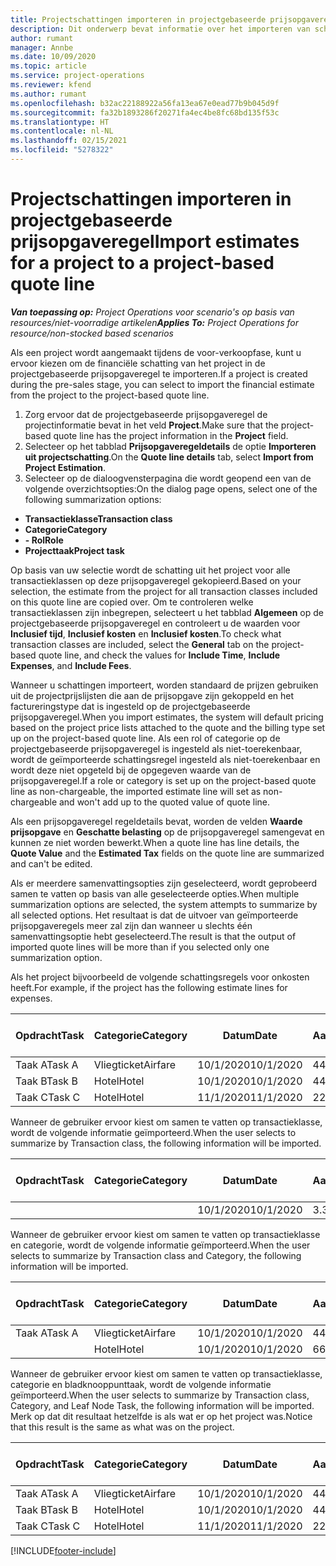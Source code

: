 ```yaml
---
title: Projectschattingen importeren in projectgebaseerde prijsopgaveregel
description: Dit onderwerp bevat informatie over het importeren van schattingen uit een project naar een prijsopgaveregel.
author: rumant
manager: Annbe
ms.date: 10/09/2020
ms.topic: article
ms.service: project-operations
ms.reviewer: kfend
ms.author: rumant
ms.openlocfilehash: b32ac22188922a56fa13ea67e0ead77b9b045d9f
ms.sourcegitcommit: fa32b1893286f20271fa4ec4be8fc68bd135f53c
ms.translationtype: HT
ms.contentlocale: nl-NL
ms.lasthandoff: 02/15/2021
ms.locfileid: "5278322"
---
```

# <a name="import-estimates-for-a-project-to-a-project-based-quote-line"></a><span data-ttu-id="2766f-103">Projectschattingen importeren in projectgebaseerde prijsopgaveregel</span><span class="sxs-lookup"><span data-stu-id="2766f-103">Import estimates for a project to a project-based quote line</span></span>

<span data-ttu-id="2766f-104">_**Van toepassing op:** Project Operations voor scenario's op basis van resources/niet-voorradige artikelen_</span><span class="sxs-lookup"><span data-stu-id="2766f-104">_**Applies To:** Project Operations for resource/non-stocked based scenarios_</span></span>


<span data-ttu-id="2766f-105">Als een project wordt aangemaakt tijdens de voor-verkoopfase, kunt u ervoor kiezen om de financiële schatting van het project in de projectgebaseerde prijsopgaveregel te importeren.</span><span class="sxs-lookup"><span data-stu-id="2766f-105">If a project is created during the pre-sales stage, you can select to import the financial estimate from the project to the project-based quote line.</span></span>

1. <span data-ttu-id="2766f-106">Zorg ervoor dat de projectgebaseerde prijsopgaveregel de projectinformatie bevat in het veld **Project**.</span><span class="sxs-lookup"><span data-stu-id="2766f-106">Make sure that the project-based quote line has the project information in the **Project** field.</span></span>
2. <span data-ttu-id="2766f-107">Selecteer op het tabblad **Prijsopgaveregeldetails** de optie **Importeren uit projectschatting**.</span><span class="sxs-lookup"><span data-stu-id="2766f-107">On the **Quote line details** tab, select **Import from Project Estimation**.</span></span>
3. <span data-ttu-id="2766f-108">Selecteer op de dialoogvensterpagina die wordt geopend een van de volgende overzichtsopties:</span><span class="sxs-lookup"><span data-stu-id="2766f-108">On the dialog page opens, select one of the following summarization options:</span></span>

  - <span data-ttu-id="2766f-109">**Transactieklasse**</span><span class="sxs-lookup"><span data-stu-id="2766f-109">**Transaction class**</span></span>
  - <span data-ttu-id="2766f-110">**Categorie**</span><span class="sxs-lookup"><span data-stu-id="2766f-110">**Category**</span></span>
  - <span data-ttu-id="2766f-111">**- Rol**</span><span class="sxs-lookup"><span data-stu-id="2766f-111">**Role**</span></span> 
  - <span data-ttu-id="2766f-112">**Projecttaak**</span><span class="sxs-lookup"><span data-stu-id="2766f-112">**Project task**</span></span>

<span data-ttu-id="2766f-113">Op basis van uw selectie wordt de schatting uit het project voor alle transactieklassen op deze prijsopgaveregel gekopieerd.</span><span class="sxs-lookup"><span data-stu-id="2766f-113">Based on your selection, the estimate from the project for all transaction classes included on this quote line are copied over.</span></span> <span data-ttu-id="2766f-114">Om te controleren welke transactieklassen zijn inbegrepen, selecteert u het tabblad **Algemeen** op de projectgebaseerde prijsopgaveregel en controleert u de waarden voor **Inclusief tijd**, **Inclusief kosten** en **Inclusief kosten**.</span><span class="sxs-lookup"><span data-stu-id="2766f-114">To check what transaction classes are included, select the **General** tab on the project-based quote line, and check the values for **Include Time**, **Include Expenses**, and **Include Fees**.</span></span>

<span data-ttu-id="2766f-115">Wanneer u schattingen importeert, worden standaard de prijzen gebruiken uit de projectprijslijsten die aan de prijsopgave zijn gekoppeld en het factureringstype dat is ingesteld op de projectgebaseerde prijsopgaveregel.</span><span class="sxs-lookup"><span data-stu-id="2766f-115">When you import estimates, the system will default pricing based on the project price lists attached to the quote and the billing type set up on the project-based quote line.</span></span> <span data-ttu-id="2766f-116">Als een rol of categorie op de projectgebaseerde prijsopgaveregel is ingesteld als niet-toerekenbaar, wordt de geïmporteerde schattingsregel ingesteld als niet-toerekenbaar en wordt deze niet opgeteld bij de opgegeven waarde van de prijsopgaveregel.</span><span class="sxs-lookup"><span data-stu-id="2766f-116">If a role or category is set up on the project-based quote line as non-chargeable, the imported estimate line will set as non-chargeable and won't add up to the quoted value of quote line.</span></span>

<span data-ttu-id="2766f-117">Als een prijsopgaveregel regeldetails bevat, worden de velden **Waarde prijsopgave** en **Geschatte belasting** op de prijsopgaveregel samengevat en kunnen ze niet worden bewerkt.</span><span class="sxs-lookup"><span data-stu-id="2766f-117">When a quote line has line details, the **Quote Value** and the **Estimated Tax** fields on the quote line are summarized and can't be edited.</span></span>

<span data-ttu-id="2766f-118">Als er meerdere samenvattingsopties zijn geselecteerd, wordt geprobeerd samen te vatten op basis van alle geselecteerde opties.</span><span class="sxs-lookup"><span data-stu-id="2766f-118">When multiple summarization options are selected, the system attempts to summarize by all selected options.</span></span> <span data-ttu-id="2766f-119">Het resultaat is dat de uitvoer van geïmporteerde prijsopgaveregels meer zal zijn dan wanneer u slechts één samenvattingsoptie hebt geselecteerd.</span><span class="sxs-lookup"><span data-stu-id="2766f-119">The result is that the output of imported quote lines will be more than if you selected only one summarization option.</span></span>

<span data-ttu-id="2766f-120">Als het project bijvoorbeeld de volgende schattingsregels voor onkosten heeft.</span><span class="sxs-lookup"><span data-stu-id="2766f-120">For example, if the project has the following estimate lines for expenses.</span></span>

| <span data-ttu-id="2766f-121">Opdracht</span><span class="sxs-lookup"><span data-stu-id="2766f-121">Task</span></span> | <span data-ttu-id="2766f-122">Categorie</span><span class="sxs-lookup"><span data-stu-id="2766f-122">Category</span></span> | <span data-ttu-id="2766f-123">Datum</span><span class="sxs-lookup"><span data-stu-id="2766f-123">Date</span></span> | <span data-ttu-id="2766f-124">Aantal</span><span class="sxs-lookup"><span data-stu-id="2766f-124">Quantity</span></span> | <span data-ttu-id="2766f-125">Prijs per eenheid</span><span class="sxs-lookup"><span data-stu-id="2766f-125">Unit price</span></span> | <span data-ttu-id="2766f-126">Bedrag</span><span class="sxs-lookup"><span data-stu-id="2766f-126">Amount</span></span> |
| --- | --- | --- | --- | --- | --- |
| <span data-ttu-id="2766f-127">Taak A</span><span class="sxs-lookup"><span data-stu-id="2766f-127">Task A</span></span> | <span data-ttu-id="2766f-128">Vliegticket</span><span class="sxs-lookup"><span data-stu-id="2766f-128">Airfare</span></span> | <span data-ttu-id="2766f-129">10/1/2020</span><span class="sxs-lookup"><span data-stu-id="2766f-129">10/1/2020</span></span> | <span data-ttu-id="2766f-130">4</span><span class="sxs-lookup"><span data-stu-id="2766f-130">4</span></span> | <span data-ttu-id="2766f-131">400</span><span class="sxs-lookup"><span data-stu-id="2766f-131">400</span></span> | <span data-ttu-id="2766f-132">1600</span><span class="sxs-lookup"><span data-stu-id="2766f-132">1600</span></span> |
| <span data-ttu-id="2766f-133">Taak B</span><span class="sxs-lookup"><span data-stu-id="2766f-133">Task B</span></span> | <span data-ttu-id="2766f-134">Hotel</span><span class="sxs-lookup"><span data-stu-id="2766f-134">Hotel</span></span> | <span data-ttu-id="2766f-135">10/1/2020</span><span class="sxs-lookup"><span data-stu-id="2766f-135">10/1/2020</span></span> | <span data-ttu-id="2766f-136">4</span><span class="sxs-lookup"><span data-stu-id="2766f-136">4</span></span> | <span data-ttu-id="2766f-137">200</span><span class="sxs-lookup"><span data-stu-id="2766f-137">200</span></span> | <span data-ttu-id="2766f-138">800</span><span class="sxs-lookup"><span data-stu-id="2766f-138">800</span></span> |
| <span data-ttu-id="2766f-139">Taak C</span><span class="sxs-lookup"><span data-stu-id="2766f-139">Task C</span></span> | <span data-ttu-id="2766f-140">Hotel</span><span class="sxs-lookup"><span data-stu-id="2766f-140">Hotel</span></span> | <span data-ttu-id="2766f-141">11/1/2020</span><span class="sxs-lookup"><span data-stu-id="2766f-141">11/1/2020</span></span> | <span data-ttu-id="2766f-142">2</span><span class="sxs-lookup"><span data-stu-id="2766f-142">2</span></span> | <span data-ttu-id="2766f-143">200</span><span class="sxs-lookup"><span data-stu-id="2766f-143">200</span></span> | <span data-ttu-id="2766f-144">400</span><span class="sxs-lookup"><span data-stu-id="2766f-144">400</span></span> |

<span data-ttu-id="2766f-145">Wanneer de gebruiker ervoor kiest om samen te vatten op transactieklasse, wordt de volgende informatie geïmporteerd.</span><span class="sxs-lookup"><span data-stu-id="2766f-145">When the user selects to summarize by Transaction class, the following information will be imported.</span></span>

| <span data-ttu-id="2766f-146">Opdracht</span><span class="sxs-lookup"><span data-stu-id="2766f-146">Task</span></span> | <span data-ttu-id="2766f-147">Categorie</span><span class="sxs-lookup"><span data-stu-id="2766f-147">Category</span></span> | <span data-ttu-id="2766f-148">Datum</span><span class="sxs-lookup"><span data-stu-id="2766f-148">Date</span></span> | <span data-ttu-id="2766f-149">Aantal</span><span class="sxs-lookup"><span data-stu-id="2766f-149">Quantity</span></span> | <span data-ttu-id="2766f-150">Prijs per eenheid</span><span class="sxs-lookup"><span data-stu-id="2766f-150">Unit price</span></span> | <span data-ttu-id="2766f-151">Bedrag</span><span class="sxs-lookup"><span data-stu-id="2766f-151">Amount</span></span> |
| --- | --- | --- | --- | --- | --- |
| | | <span data-ttu-id="2766f-152">10/1/2020</span><span class="sxs-lookup"><span data-stu-id="2766f-152">10/1/2020</span></span> | <span data-ttu-id="2766f-153">3.34</span><span class="sxs-lookup"><span data-stu-id="2766f-153">3.34</span></span> | <span data-ttu-id="2766f-154">840</span><span class="sxs-lookup"><span data-stu-id="2766f-154">840</span></span> | <span data-ttu-id="2766f-155">2800</span><span class="sxs-lookup"><span data-stu-id="2766f-155">2800</span></span> |

<span data-ttu-id="2766f-156">Wanneer de gebruiker ervoor kiest om samen te vatten op transactieklasse en categorie, wordt de volgende informatie geïmporteerd.</span><span class="sxs-lookup"><span data-stu-id="2766f-156">When the user selects to summarize by Transaction class and Category, the following information will be imported.</span></span>

| <span data-ttu-id="2766f-157">Opdracht</span><span class="sxs-lookup"><span data-stu-id="2766f-157">Task</span></span> | <span data-ttu-id="2766f-158">Categorie</span><span class="sxs-lookup"><span data-stu-id="2766f-158">Category</span></span> | <span data-ttu-id="2766f-159">Datum</span><span class="sxs-lookup"><span data-stu-id="2766f-159">Date</span></span> | <span data-ttu-id="2766f-160">Aantal</span><span class="sxs-lookup"><span data-stu-id="2766f-160">Quantity</span></span> | <span data-ttu-id="2766f-161">Prijs per eenheid</span><span class="sxs-lookup"><span data-stu-id="2766f-161">Unit price</span></span> | <span data-ttu-id="2766f-162">Bedrag</span><span class="sxs-lookup"><span data-stu-id="2766f-162">Amount</span></span> |
| --- | --- | --- | --- | --- | --- |
| <span data-ttu-id="2766f-163">Taak A</span><span class="sxs-lookup"><span data-stu-id="2766f-163">Task A</span></span> | <span data-ttu-id="2766f-164">Vliegticket</span><span class="sxs-lookup"><span data-stu-id="2766f-164">Airfare</span></span> | <span data-ttu-id="2766f-165">10/1/2020</span><span class="sxs-lookup"><span data-stu-id="2766f-165">10/1/2020</span></span> | <span data-ttu-id="2766f-166">4</span><span class="sxs-lookup"><span data-stu-id="2766f-166">4</span></span> | <span data-ttu-id="2766f-167">400</span><span class="sxs-lookup"><span data-stu-id="2766f-167">400</span></span> | <span data-ttu-id="2766f-168">1600</span><span class="sxs-lookup"><span data-stu-id="2766f-168">1600</span></span> |
| | <span data-ttu-id="2766f-169">Hotel</span><span class="sxs-lookup"><span data-stu-id="2766f-169">Hotel</span></span> | <span data-ttu-id="2766f-170">10/1/2020</span><span class="sxs-lookup"><span data-stu-id="2766f-170">10/1/2020</span></span> | <span data-ttu-id="2766f-171">6</span><span class="sxs-lookup"><span data-stu-id="2766f-171">6</span></span> | <span data-ttu-id="2766f-172">200</span><span class="sxs-lookup"><span data-stu-id="2766f-172">200</span></span> | <span data-ttu-id="2766f-173">1200</span><span class="sxs-lookup"><span data-stu-id="2766f-173">1200</span></span> |

<span data-ttu-id="2766f-174">Wanneer de gebruiker ervoor kiest om samen te vatten op transactieklasse, categorie en bladknooppunttaak, wordt de volgende informatie geïmporteerd.</span><span class="sxs-lookup"><span data-stu-id="2766f-174">When the user selects to summarize by Transaction class, Category, and Leaf Node Task, the following information will be imported.</span></span> <span data-ttu-id="2766f-175">Merk op dat dit resultaat hetzelfde is als wat er op het project was.</span><span class="sxs-lookup"><span data-stu-id="2766f-175">Notice that this result is the same as what was on the project.</span></span>

| <span data-ttu-id="2766f-176">Opdracht</span><span class="sxs-lookup"><span data-stu-id="2766f-176">Task</span></span> | <span data-ttu-id="2766f-177">Categorie</span><span class="sxs-lookup"><span data-stu-id="2766f-177">Category</span></span> | <span data-ttu-id="2766f-178">Datum</span><span class="sxs-lookup"><span data-stu-id="2766f-178">Date</span></span> | <span data-ttu-id="2766f-179">Aantal</span><span class="sxs-lookup"><span data-stu-id="2766f-179">Quantity</span></span> | <span data-ttu-id="2766f-180">Prijs per eenheid</span><span class="sxs-lookup"><span data-stu-id="2766f-180">Unit price</span></span> | <span data-ttu-id="2766f-181">Bedrag</span><span class="sxs-lookup"><span data-stu-id="2766f-181">Amount</span></span> |
| --- | --- | --- | --- | --- | --- |
| <span data-ttu-id="2766f-182">Taak A</span><span class="sxs-lookup"><span data-stu-id="2766f-182">Task A</span></span> | <span data-ttu-id="2766f-183">Vliegticket</span><span class="sxs-lookup"><span data-stu-id="2766f-183">Airfare</span></span> | <span data-ttu-id="2766f-184">10/1/2020</span><span class="sxs-lookup"><span data-stu-id="2766f-184">10/1/2020</span></span> | <span data-ttu-id="2766f-185">4</span><span class="sxs-lookup"><span data-stu-id="2766f-185">4</span></span> | <span data-ttu-id="2766f-186">400</span><span class="sxs-lookup"><span data-stu-id="2766f-186">400</span></span> | <span data-ttu-id="2766f-187">1600</span><span class="sxs-lookup"><span data-stu-id="2766f-187">1600</span></span> |
| <span data-ttu-id="2766f-188">Taak B</span><span class="sxs-lookup"><span data-stu-id="2766f-188">Task B</span></span> | <span data-ttu-id="2766f-189">Hotel</span><span class="sxs-lookup"><span data-stu-id="2766f-189">Hotel</span></span> | <span data-ttu-id="2766f-190">10/1/2020</span><span class="sxs-lookup"><span data-stu-id="2766f-190">10/1/2020</span></span> | <span data-ttu-id="2766f-191">4</span><span class="sxs-lookup"><span data-stu-id="2766f-191">4</span></span> | <span data-ttu-id="2766f-192">200</span><span class="sxs-lookup"><span data-stu-id="2766f-192">200</span></span> | <span data-ttu-id="2766f-193">800</span><span class="sxs-lookup"><span data-stu-id="2766f-193">800</span></span> |
| <span data-ttu-id="2766f-194">Taak C</span><span class="sxs-lookup"><span data-stu-id="2766f-194">Task C</span></span> | <span data-ttu-id="2766f-195">Hotel</span><span class="sxs-lookup"><span data-stu-id="2766f-195">Hotel</span></span> | <span data-ttu-id="2766f-196">11/1/2020</span><span class="sxs-lookup"><span data-stu-id="2766f-196">11/1/2020</span></span> | <span data-ttu-id="2766f-197">2</span><span class="sxs-lookup"><span data-stu-id="2766f-197">2</span></span> | <span data-ttu-id="2766f-198">200</span><span class="sxs-lookup"><span data-stu-id="2766f-198">200</span></span> | <span data-ttu-id="2766f-199">400</span><span class="sxs-lookup"><span data-stu-id="2766f-199">400</span></span> |


[!INCLUDE[footer-include](../includes/footer-banner.md)]